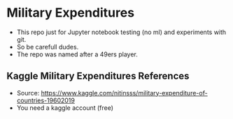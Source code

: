 # Military Expenditures
* This repo just for Jupyter notebook testing (no ml) and experiments with git.
* So be carefull dudes.
* The repo was named after a 49ers player.

## Kaggle Military Expenditures References
* Source: https://www.kaggle.com/nitinsss/military-expenditure-of-countries-19602019
* You need a kaggle account (free)
